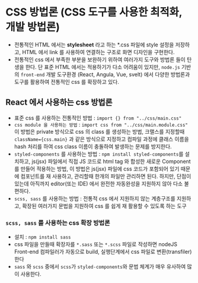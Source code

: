 # CSS 방법론 (CSS 도구를 사용한 최적화, 개발 방법론)

- 전통적인 HTML 에서는 **stylesheet** 라고 하는 \*.css 파일에 style 설정을 저장하고,
  HTML 에서 link 를 사용하여 연결하는 구조로 화면 디자인을 구현한다.
- 전통적인 css 에서 부족한 부분을 보완하기 위하여 여러가지 도구와 방법론 들이 탄생을 한다.
  단 표준 HTML 에서는 적용하기가 다소 어려움이 있지만, `node.js` 기반의 `front-end` 개발 도구환경
  (React, Angula, Vue, svelt) 에서 다양한 방법론과 도구를 활용하여 전통적인 css 를 확장하고 있다.

## React 에서 사용하는 css 방법론

- 표준 css 를 사용하는 전통적인 방법 : `import {} from "../css/main.css"`
- `css module 을 사용하는 방법` : `import css from "../css/main.module.css"`
  이 방법은 private 방식으로 css 의 class 를 생성하는 방법, 크랠스를 지정할때 `className={css.main}`
  과 같은 방식으로 지정하고 컴파일 과정에 클래스 이름을 hash 처리를 하여 css class 이름이 충돌하여 발생하는 문제를 방지한다.
- `styled-components` 를 사용하는 방법 : `npm install styled-components`를 설치하고, js(jsx) 파일에서
  직접 JS 코드로 html tag 와 합성한 새로운 Component 를 만들어 적용하는 방법, 이 방법은 js(jsx) 파일에 css
  코드가 포함되어 있기 때문에 컴포넌트를 재 사용하고, 관리할때 한개의 파일만 관리하면 된다.
  하지만, 단점이 있는데 아직까지 editor(또는 IDE) 에서 완전한 자동완성을 지원하지 않아 다소 불편하다.
- `scss, sass` 를 사용하는 방법 : 전통적 css 에서 지원하지 않는 계층구조를 지원하고, 확장된 여러가지
  문법을 지원하여 css 를 쉽게 재 활용할 수 있도록 하는 도구

### `scss, sass` 를 사용하는 css 확장 방법론

- 설치 : `npm install sass`
- css 파일을 만들때 확장자를 `*.sass` 또는 `*.scss` 파일로 작성하면 nodeJS Front-end 컴파일러가 자동으로
  build, 실행단계에서 css 파일로 변환(transfiler) 한다
- `sass` 와 `scss` 중에서 `scss`가 `styled-components`와 문법 체계가 매우 유사하여 많이 사용한다.
